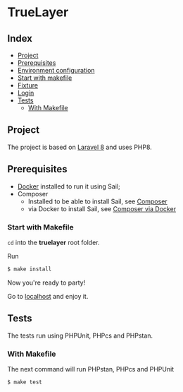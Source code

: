 # TrueLayer

## Index

- [Project](#project)
- [Prerequisites](#prerequisites)
- [Environment configuration](#environment-configuration-without-makefile)
- [Start with makefile](#start-with-makefile)
- [Fixture](#fixture)
- [Login](#login)
- [Tests](#tests)
    - [With Makefile](#with-makefile)

## Project

The project is based on [Laravel 8](https://laravel.com/docs/8.x) and uses PHP8.

## Prerequisites

- [Docker](https://docker.com) installed to run it using Sail;
- Composer
    - Installed to be able to install Sail, see [Composer](https://getcomposer.org/)
    - via Docker to install Sail, see [Composer via Docker](https://hub.docker.com/_/composer)

### Start with Makefile

`cd` into the **truelayer** root folder.

Run
```bash
$ make install
```

Now you're ready to party!

Go to [localhost](http://localhost) and enjoy it.

## Tests
The tests run using PHPUnit, PHPcs and PHPstan.

### With Makefile

The next command will run PHPstan, PHPcs and PHPUnit
```bash
$ make test
```

